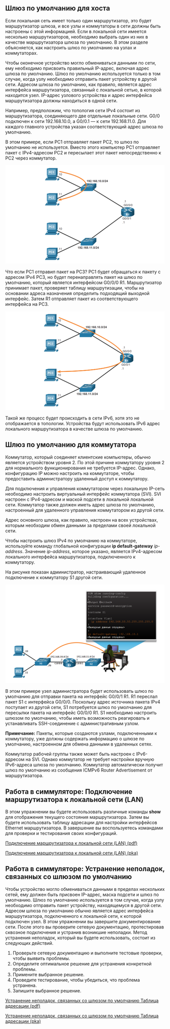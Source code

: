 <!-- verified: agorbachev 03.05.2022 -->

<!-- 10.3.1 -->
## Шлюз по умолчанию для хоста

Если локальная сеть имеет только один маршрутизатор, это будет маршрутизатор шлюза, и все узлы и коммутаторы в сети должны быть настроены с этой информацией. Если в локальной сети имеется несколько маршрутизаторов, необходимо выбрать один из них в качестве маршрутизатора шлюза по умолчанию. В этом разделе объясняется, как настроить шлюз по умолчанию на узлах и коммутаторах.

Чтобы оконечное устройство могло обмениваться данными по сети, ему необходимо присвоить правильный IP-адрес, включая адрес шлюза по умолчанию. Шлюз по умолчанию используется только в том случае, когда узлу необходимо отправить пакет устройству в другой сети. Адресом шлюза по умолчанию, как правило, является адрес интерфейса маршрутизатора, связанный с локальной сетью, в которой находится узел. IP-адрес узлового устройства и адрес интерфейса маршрутизатора должны находиться в одной сети.

Например, предположим, что топология сети IPv4 состоит из маршрутизатора, соединяющего две отдельные локальные сети. G0/0 подключен к сети 192.168.10.0, а G0/0.1 — к сети 192.168.11.0. Для каждого главного устройства указан соответствующий адрес шлюза по умолчанию.

В этом примере, если PC1 отправляет пакет PC2, то шлюз по умолчанию не используется. Вместо этого компьютер PC1 отправляет пакет с IPv4-адресом PC2 и пересылает этот пакет непосредственно к PC2 через коммутатор.

![](./assets/10.3.1-1.png)
<!-- /courses/itn-dl/aeed2ea2-34fa-11eb-ad9a-f74babed41a6/af224860-34fa-11eb-ad9a-f74babed41a6/assets/2e20ca53-1c25-11ea-81a0-ffc2c49b96bc.svg -->

Что если PC1 отправил пакет на PC3? PC1 будет обращаться к пакету с адресом IPv4 PC3, но будет перенаправлять пакет на шлюз по умолчанию, который является интерфейсом G0/0/0 R1. Маршрутизатор принимает пакет, проверяет таблицу маршрутизации, чтобы на основании адреса назначения определить подходящий выходной интерфейс. Затем R1 отправляет пакет из соответствующего интерфейса на PC3.

![](./assets/10.3.1-2.png)
<!-- /courses/itn-dl/aeed2ea2-34fa-11eb-ad9a-f74babed41a6/af224860-34fa-11eb-ad9a-f74babed41a6/assets/2e20f161-1c25-11ea-81a0-ffc2c49b96bc.svg -->

Такой же процесс будет происходить в сети IPv6, хотя это не отображается в топологии. Устройства будут использовать IPv6 адрес локального маршрутизатора в качестве шлюза по умолчанию.

<!-- 10.3.2 -->
## Шлюз по умолчанию для коммутатора

Коммутатор, который соединяет клиентские компьютеры, обычно является устройством уровня 2. По этой причине коммутатору уровня 2 для нормального функционирования не требуется IP-адрес. Однако, конфигурацию IP можно настроить на коммутаторе, чтобы предоставить администратору удаленный доступ к коммутатору.

Для подключения и управления коммутатором через локальную IP-сеть необходимо настроить виртуальный интерфейс коммутатора (SVI). SVI настроен с IPv4-адресом и маской подсети в локальной локальной сети. Коммутатор также должен иметь адрес шлюза по умолчанию, настроенный для удаленного управления коммутатором из другой сети.

Адрес основного шлюза, как правило, настроен на всех устройствах, которым необходим обмен данными за пределами своей локальной сети.

Чтобы настроить шлюз IPv4 по умолчанию на коммутаторе, используйте команду глобальной конфигурации **ip default-gateway** _ip-address_. Значение _ip-address_, которое указано, является IPv4-адресом локального интерфейса маршрутизатора, подключенного к коммутатору.

На рисунке показан администратор, настраивающий удаленное подключение к коммутатору S1 другой сети.

![](./assets/10.3.2.png)
<!-- /courses/itn-dl/aeed2ea2-34fa-11eb-ad9a-f74babed41a6/af224860-34fa-11eb-ad9a-f74babed41a6/assets/2e211873-1c25-11ea-81a0-ffc2c49b96bc.svg -->

В этом примере узел администратора будет использовать шлюз по умолчанию для отправки пакета на интерфейс G0/0/1 R1. R1 переслал пакет S1 с интерфейса G0/0/0. Поскольку адрес источника пакета IPv4 поступает из другой сети, S1 потребуется шлюз по умолчанию для пересылки пакета на интерфейс G0/0/0 R1. S1 необходимо настроить шлюзом по умолчанию, чтобы иметь возможность реагировать и устанавливать SSH-соединение с административным узлом.

**Примечание:** Пакеты, которые создаются узлами, подключенными к коммутатору, уже должны содержать информацию о шлюзе по умолчанию, настроенном для обмена данными в удаленных сетях.

Коммутатор рабочей группы также может быть настроен с IPv6-адресом на SVI. Однако коммутатор не требует настройки вручную IPv6-адреса шлюза по умолчанию. Коммутатор автоматически получит шлюз по умолчанию из сообщения ICMPv6 Router Advertisement от маршрутизатора.

<!-- 10.3.3 -->
<!-- syntax -->

<!-- 10.3.4 -->
## Работа в симмуляторе: Подключение маршрутизатора к локальной сети (LAN)

В этом упражнении вы будете использовать различные команды **show** для отображения текущего состояния маршрутизатора. Затем вы будете использовать таблицу адресации для настройки интерфейсов Ethernet маршрутизатора. В завершение вы воспользуетесь командами для проверки и тестирования своих конфигураций.

[Подключение маршрутизатора к локальной сети (LAN) (pdf)](./assets/10.3.4-packet-tracer---connect-a-router-to-a-lan_ru-RU.pdf)

[Подключение маршрутизатора к локальной сети (LAN) (pka)](./assets/10.3.4-packet-tracer---connect-a-router-to-a-lan_ru-RU.pka)

<!-- 10.3.5 -->
## Работа в симмуляторе: Устранение неполадок, связанных со шлюзом по умолчанию

Чтобы устройство могло обмениваться данными в пределах нескольких сетей, ему должен быть присвоен IP-адрес, маска подсети и шлюз по умолчанию. Шлюз по умолчанию используется в том случае, когда узлу необходимо отправить пакет устройству, находящемуся в другой сети. Адресом шлюза по умолчанию обычно является адрес интерфейса маршрутизатора, подключенного к локальной сети, к которой подключен узел. В этом упражнении вы завершите документирование сети. После этого вы проверите сетевую документацию, протестировав сквозное подключения и устранив возникшие неполадки. Метод устранения неполадок, который вы будете использовать, состоит из следующих действий.

1.  Проверьте сетевую документацию и выполните тестовые проверки, чтобы выявить проблемы.
2.  Определите оптимальное решение для устранения конкретной проблемы.
3.  Примените выбранное решение.
4.  Проведите тестирование, чтобы убедиться, что проблема устранена.
5.  Запишите выбранное решение.

[Устранение неполадок, связанных со шлюзом по умолчанию Таблица адресации (pdf)](./assets/10.3.5-packet-tracer---troubleshoot-default-gateway-issues_ru-RU.pdf)

[Устранение неполадок, связанных со шлюзом по умолчанию Таблица адресации (pka)](./assets/10.3.5-packet-tracer---troubleshoot-default-gateway-issues_ru-RU.pka)

